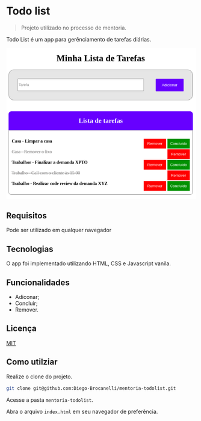 # Todo list

> Projeto utilizado no processo de mentoria.

Todo List é um app para gerênciamento de tarefas diárias.

![App Todo List](docs/app-todo-list.png)

## Requisitos

Pode ser utilizado em qualquer navegador

## Tecnologias

O app foi implementado utilizando HTML, CSS e Javascript vanila.

## Funcionalidades

- Adiconar;
- Concluir;
- Remover.

## Licença

[MIT](/LICENSE)

## Como utilziar

Realize o clone do projeto.

```bash
git clone git@github.com:Diego-Brocanelli/mentoria-todolist.git
```

Acesse a pasta `mentoria-todolist`.

Abra o arquivo `index.html` em seu navegador de preferência.


